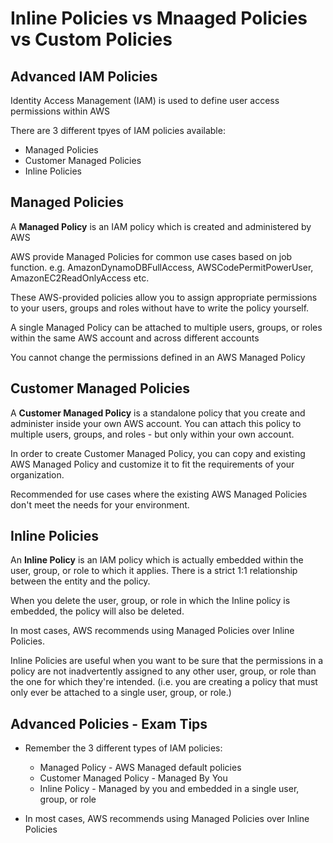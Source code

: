 # Inline Policies vs Mnaaged Policies vs Custom Policies
## Advanced IAM Policies
Identity Access Management (IAM) is used to define user access permissions within AWS

There are 3 different tpyes of IAM policies available:
- Managed Policies
- Customer Managed Policies
- Inline Policies

## Managed Policies
A **Managed Policy** is an IAM policy which is created and administered by AWS

AWS provide Managed Policies for common use cases based on job function. e.g. AmazonDynamoDBFullAccess, AWSCodePermitPowerUser, AmazonEC2ReadOnlyAccess etc.

These AWS-provided policies allow you to assign appropriate permissions to your users, groups and roles without have to write the policy yourself.

A single Managed Policy can be attached to multiple users, groups, or roles within the same AWS account and across different accounts

You cannot change the permissions defined in an AWS Managed Policy

## Customer Managed Policies
A **Customer Managed Policy** is a standalone policy that you create and administer inside your own AWS account. You can attach this policy to multiple users, groups, and roles - but only within your own account.

In order to create  Customer Managed Policy, you can copy and existing AWS Managed Policy and customize it to fit the requirements of your organization.

Recommended for use cases where the existing AWS Managed Policies don't meet the needs for your environment.

## Inline Policies
An **Inline Policy** is an IAM policy which is actually embedded within the user, group, or role to which it applies. There is a strict 1:1 relationship between the entity and the policy.

When you delete the user, group, or role in which the Inline policy is embedded, the policy will also be deleted.

In most cases, AWS recommends using Managed Policies over Inline Policies.

Inline Policies are useful when you want to be sure that the permissions in a policy are not inadvertently assigned to any other user, group, or role than the one for which they're intended. (i.e. you are creating a policy that must only ever be attached to a single user, group, or role.)

## Advanced Policies - Exam Tips
- Remember the 3 different types of IAM policies:
    - Managed Policy - AWS Managed default policies
    - Customer Managed Policy - Managed By You
    - Inline Policy - Managed by you and embedded in a single user, group, or role
    
- In most cases, AWS recommends using Managed Policies over Inline Policies



